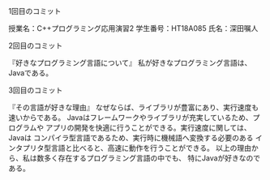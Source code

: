 1回目のコミット

授業名：C++プログラミング応用演習2
学生番号：HT18A085
氏名：深田嘱人

2回目のコミット

『好きなプログラミング言語について』
私が好きなプログラミング言語は、Javaである。

3回目のコミット

『その言語が好きな理由』
なぜならば、ライブラリが豊富にあり、実行速度も速いからである。
Javaはフレームワークやライブラリが充実しているため、プログラムや
アプリの開発を快適に行うことができる。実行速度に関しては、Javaは
コンパイラ型言語であるため、実行時に機械語へ変換する必要のある
インタプリタ型言語と比べると、高速に動作を行うことができる。
以上の理由から、私は数多く存在するプログラミング言語の中でも、
特にJavaが好きなのである。